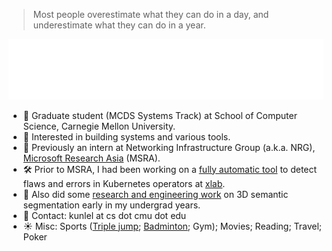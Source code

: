 > Most people overestimate what they can do in a day, and underestimate what they can do in a year.

<div>
  <img src="./base.svg" />
</div>


<!-- ### Hi there 👋 -->

<!--
**unw9527/unw9527** is a ✨ _special_ ✨ repository because its `README.md` (this file) appears on your GitHub profile.

Here are some ideas to get you started: -->

- :school: Graduate student (MCDS Systems Track) at School of Computer Science, Carnegie Mellon University.
- :round_pushpin: Interested in building systems and various tools.
- :battery: Previously an intern at Networking Infrastructure Group (a.k.a. NRG), [Microsoft Research Asia](https://www.microsoft.com/en-us/research/lab/microsoft-research-asia/) (MSRA). 
- :hammer_and_wrench: Prior to MSRA, I had been working on a [fully automatic tool](https://github.com/xlab-uiuc/acto) to detect flaws and errors in Kubernetes operators at [xlab](https://github.com/xlab-uiuc).
- :open_file_folder: Also did some [research and engineering work](https://github.com/huiminxiong/TSegFormer) on 3D semantic segmentation early in my undergrad years.
- :incoming_envelope: Contact: kunlel at cs dot cmu dot edu
- :sunny: Misc: Sports ([Triple jump](https://unw9527.github.io/antiques/subpage/triple-jump.html); [Badminton](https://unw9527.github.io/antiques/subpage/badminton.html); Gym); Movies; Reading; Travel; Poker
<!-- - 😄 Pronouns: ... -->


<!-- ![](https://komarev.com/ghpvc/?username=unw9527&style=for-the-badge&color=blue) -->

